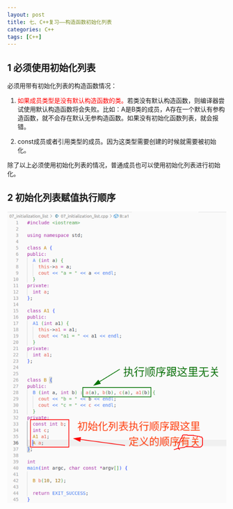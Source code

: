 ```yaml
---
layout: post
title: 七、C++复习——构造函数初始化列表
categories: C++
tags: [C++]
---
```


## 1 必须使用初始化列表

必须用带有初始化列表的构造函数情况：

1. <font color="red">如果成员类型是没有默认构造函数的类。</font>若类没有默认构造函数，则编译器尝试使用默认构造函数将会失败。比如：A是B类的成员，A存在一个默认有参构造函数，就不会存在默认无参构造函数。如果没有初始化函数列表，就会报错。

2. const成员或者引用类型的成员。因为这类型需要创建的时候就需要被初始化。


除了以上必须使用初始化列表的情况，普通成员也可以使用初始化列表进行初始化。

## 2 初始化列表赋值执行顺序

![alt text](/assets/CPlusPlus/07_initialization_list/image/image-1.png)